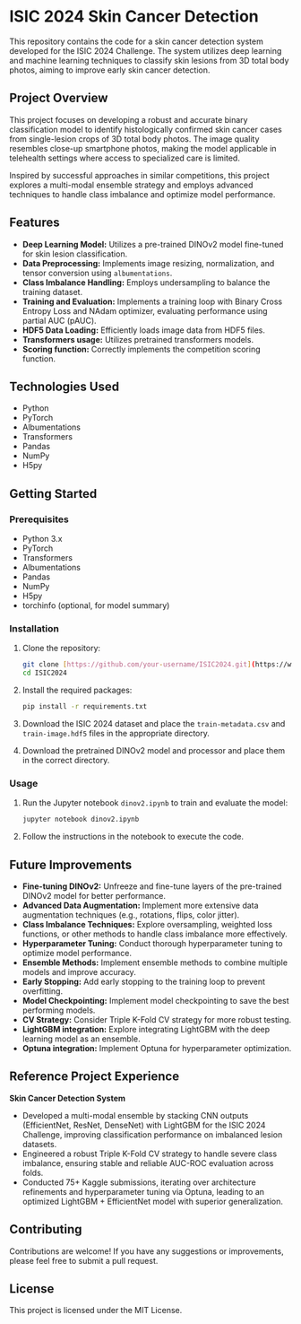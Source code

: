 # ISIC 2024 Skin Cancer Detection

This repository contains the code for a skin cancer detection system developed for the ISIC 2024 Challenge. The system utilizes deep learning and machine learning techniques to classify skin lesions from 3D total body photos, aiming to improve early skin cancer detection.

## Project Overview

This project focuses on developing a robust and accurate binary classification model to identify histologically confirmed skin cancer cases from single-lesion crops of 3D total body photos. The image quality resembles close-up smartphone photos, making the model applicable in telehealth settings where access to specialized care is limited.

Inspired by successful approaches in similar competitions, this project explores a multi-modal ensemble strategy and employs advanced techniques to handle class imbalance and optimize model performance.

## Features

* **Deep Learning Model:** Utilizes a pre-trained DINOv2 model fine-tuned for skin lesion classification.
* **Data Preprocessing:** Implements image resizing, normalization, and tensor conversion using `albumentations`.
* **Class Imbalance Handling:** Employs undersampling to balance the training dataset.
* **Training and Evaluation:** Implements a training loop with Binary Cross Entropy Loss and NAdam optimizer, evaluating performance using partial AUC (pAUC).
* **HDF5 Data Loading:** Efficiently loads image data from HDF5 files.
* **Transformers usage:** Utilizes pretrained transformers models.
* **Scoring function:** Correctly implements the competition scoring function.

## Technologies Used

* Python
* PyTorch
* Albumentations
* Transformers
* Pandas
* NumPy
* H5py

## Getting Started

### Prerequisites

* Python 3.x
* PyTorch
* Transformers
* Albumentations
* Pandas
* NumPy
* H5py
* torchinfo (optional, for model summary)

### Installation

1.  Clone the repository:

    ```bash
    git clone [https://github.com/your-username/ISIC2024.git](https://www.google.com/search?q=https://github.com/your-username/ISIC2024.git)
    cd ISIC2024
    ```

2.  Install the required packages:

    ```bash
    pip install -r requirements.txt
    ```

3.  Download the ISIC 2024 dataset and place the `train-metadata.csv` and `train-image.hdf5` files in the appropriate directory.
4. Download the pretrained DINOv2 model and processor and place them in the correct directory.

### Usage

1.  Run the Jupyter notebook `dinov2.ipynb` to train and evaluate the model:

    ```bash
    jupyter notebook dinov2.ipynb
    ```

2.  Follow the instructions in the notebook to execute the code.

## Future Improvements

* **Fine-tuning DINOv2:** Unfreeze and fine-tune layers of the pre-trained DINOv2 model for better performance.
* **Advanced Data Augmentation:** Implement more extensive data augmentation techniques (e.g., rotations, flips, color jitter).
* **Class Imbalance Techniques:** Explore oversampling, weighted loss functions, or other methods to handle class imbalance more effectively.
* **Hyperparameter Tuning:** Conduct thorough hyperparameter tuning to optimize model performance.
* **Ensemble Methods:** Implement ensemble methods to combine multiple models and improve accuracy.
* **Early Stopping:** Add early stopping to the training loop to prevent overfitting.
* **Model Checkpointing:** Implement model checkpointing to save the best performing models.
* **CV Strategy:** Consider Triple K-Fold CV strategy for more robust testing.
* **LightGBM integration:** Explore integrating LightGBM with the deep learning model as an ensemble.
* **Optuna integration:** Implement Optuna for hyperparameter optimization.

## Reference Project Experience

**Skin Cancer Detection System**

* Developed a multi-modal ensemble by stacking CNN outputs (EfficientNet, ResNet, DenseNet) with LightGBM for the ISIC 2024 Challenge, improving classification performance on imbalanced lesion datasets.
* Engineered a robust Triple K-Fold CV strategy to handle severe class imbalance, ensuring stable and reliable AUC-ROC evaluation across folds.
* Conducted 75+ Kaggle submissions, iterating over architecture refinements and hyperparameter tuning via Optuna, leading to an optimized LightGBM + EfficientNet model with superior generalization.

## Contributing

Contributions are welcome! If you have any suggestions or improvements, please feel free to submit a pull request.

## License

This project is licensed under the MIT License.
